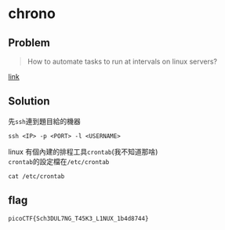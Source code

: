 # chrono
## Problem
> How to automate tasks to run at intervals on linux servers?

[link](https://play.picoctf.org/practice/challenge/347)
## Solution
先`ssh`連到題目給的機器
```shell
ssh <IP> -p <PORT> -l <USERNAME>
```
linux 有個內建的排程工具`crontab`(我不知道那啥)  
`crontab`的設定檔在`/etc/crontab`
```shell
cat /etc/crontab
```
## flag
`picoCTF{Sch3DUL7NG_T45K3_L1NUX_1b4d8744}`